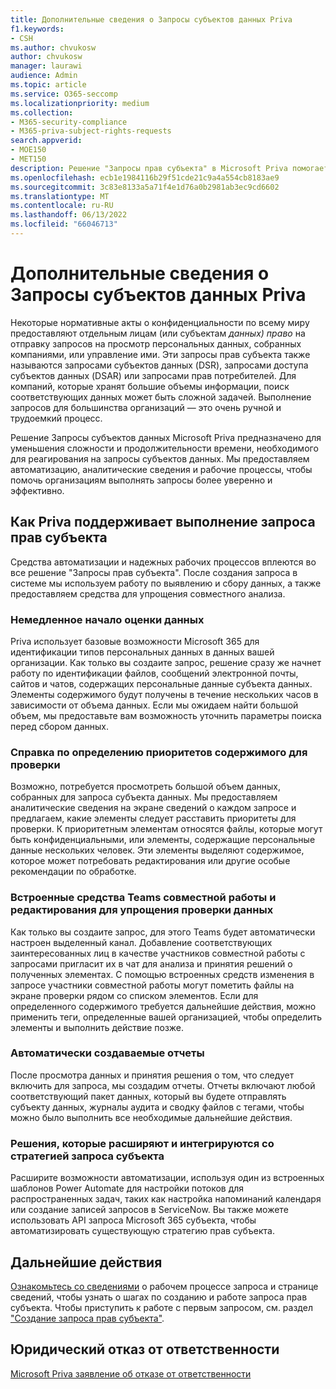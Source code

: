 ```yaml
---
title: Дополнительные сведения о Запросы субъектов данных Priva
f1.keywords:
- CSH
ms.author: chvukosw
author: chvukosw
manager: laurawi
audience: Admin
ms.topic: article
ms.service: O365-seccomp
ms.localizationpriority: medium
ms.collection:
- M365-security-compliance
- M365-priva-subject-rights-requests
search.appverid:
- MOE150
- MET150
description: Решение "Запросы прав субъекта" в Microsoft Priva помогает находить персональные данные и совместно работать над просмотром содержимого и созданием отчетов.
ms.openlocfilehash: ecb1e1984116b29f51cde21c9a4a554cb8183ae9
ms.sourcegitcommit: 3c83e8133a5a71f4e1d76a0b2981ab3ec9cd6602
ms.translationtype: MT
ms.contentlocale: ru-RU
ms.lasthandoff: 06/13/2022
ms.locfileid: "66046713"
---
```

# <a name="learn-about-priva-subject-rights-requests"></a>Дополнительные сведения о Запросы субъектов данных Priva

Некоторые нормативные акты о конфиденциальности по всему миру предоставляют отдельным лицам (или субъектам *данных) право* на отправку запросов на просмотр персональных данных, собранных компаниями, или управление ими. Эти запросы прав субъекта также называются запросами субъектов данных (DSR), запросами доступа субъектов данных (DSAR) или запросами прав потребителей. Для компаний, которые хранят большие объемы информации, поиск соответствующих данных может быть сложной задачей. Выполнение запросов для большинства организаций — это очень ручной и трудоемкий процесс.

Решение Запросы субъектов данных Microsoft Priva предназначено для уменьшения сложности и продолжительности времени, необходимого для реагирования на запросы субъектов данных. Мы предоставляем автоматизацию, аналитические сведения и рабочие процессы, чтобы помочь организациям выполнять запросы более уверенно и эффективно.

## <a name="how-priva-supports-subject-rights-request-fulfillment"></a>Как Priva поддерживает выполнение запроса прав субъекта

Средства автоматизации и надежных рабочих процессов вплеются во все решение "Запросы прав субъекта". После создания запроса в системе мы используем работу по выявлению и сбору данных, а также предоставляем средства для упрощения совместного анализа.

### <a name="immediate-kickoff-of-data-evaluation"></a>Немедленное начало оценки данных

Priva использует базовые возможности Microsoft 365 для идентификации типов персональных данных в данных вашей организации. Как только вы создаите запрос, решение сразу же начнет работу по идентификации файлов, сообщений электронной почты, сайтов и чатов, содержащих персональные данные субъекта данных. Элементы содержимого будут получены в течение нескольких часов в зависимости от объема данных. Если мы ожидаем найти большой объем, мы предоставьте вам возможность уточнить параметры поиска перед сбором данных.

### <a name="help-in-prioritizing-content-to-review"></a>Справка по определению приоритетов содержимого для проверки

Возможно, потребуется просмотреть большой объем данных, собранных для запроса субъекта данных. Мы предоставляем аналитические сведения на экране сведений о каждом запросе и предлагаем, какие элементы следует расставить приоритеты для проверки. К приоритетным элементам относятся файлы, которые могут быть конфиденциальными, или элементы, содержащие персональные данные нескольких человек. Эти элементы выделяют содержимое, которое может потребовать редактирования или другие особые рекомендации по обработке.

### <a name="built-in-teams-collaboration-and-editing-tools-to-facilitate-data-review"></a>Встроенные средства Teams совместной работы и редактирования для упрощения проверки данных

Как только вы создаите запрос, для этого Teams будет автоматически настроен выделенный канал. Добавление соответствующих заинтересованных лиц в качестве участников совместной работы с запросами пригласит их в чат для анализа и принятия решений о полученных элементах. С помощью встроенных средств изменения в запросе участники совместной работы могут пометить файлы на экране проверки рядом со списком элементов. Если для определенного содержимого требуется дальнейшие действия, можно применить теги, определенные вашей организацией, чтобы определить элементы и выполнить действие позже.

### <a name="automatically-generated-reports"></a>Автоматически создаваемые отчеты

После просмотра данных и принятия решения о том, что следует включить для запроса, мы создадим отчеты. Отчеты включают любой соответствующий пакет данных, который вы будете отправлять субъекту данных, журналы аудита и сводку файлов с тегами, чтобы можно было выполнить все необходимые дальнейшие действия.

### <a name="solutions-that-extend-and-integrate-with-your-subject-request-strategy"></a>Решения, которые расширяют и интегрируются со стратегией запроса субъекта

Расширите возможности автоматизации, используя один из встроенных шаблонов Power Automate для настройки потоков для распространенных задач, таких как настройка напоминаний календаря или создание записей запросов в ServiceNow. Вы также можете использовать API запроса Microsoft 365 субъекта, чтобы автоматизировать существующую стратегию прав субъекта.

## <a name="next-steps"></a>Дальнейшие действия

[Ознакомьтесь со сведениями](subject-rights-requests-workflow.md) о рабочем процессе запроса и странице сведений, чтобы узнать о шагах по созданию и работе запроса прав субъекта. Чтобы приступить к работе с первым запросом, см. раздел ["Создание запроса прав субъекта"](subject-rights-requests-create.md).

## <a name="legal-disclaimer"></a>Юридический отказ от ответственности

[Microsoft Priva заявление об отказе от ответственности](priva-disclaimer.md)
